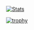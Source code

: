 
<!--
**kuhamaven/kuhamaven** is a ✨ _special_ ✨ repository because its `README.md` (this file) appears on your GitHub profile.

Here are some ideas to get you started:

- 🔭 I’m currently working on ...
- 🌱 I’m currently learning ...
- 👯 I’m looking to collaborate on ...
- 🤔 I’m looking for help with ...
- 💬 Ask me about ...
- 📫 How to reach me: ...
- 😄 Pronouns: ...
- ⚡ Fun fact: ...
-->

[![Stats](https://github-readme-stats.vercel.app/api?username=kuhamaven&show_icons=true&theme=radical)](https://github-readme-stats.vercel.app/api?username=kuhamaven&show_icons=true&theme=radical)

[![trophy](https://github-profile-trophy.vercel.app/?username=kuhamaven&theme=juicyfresh&no-frame=true&row=1&&margin-w=20&no-bg=true)](https://github-profile-trophy.vercel.app/?username=kuhamaven&theme=juicyfresh&no-frame=true&row=1&&margin-w=20&no-bg=true)
